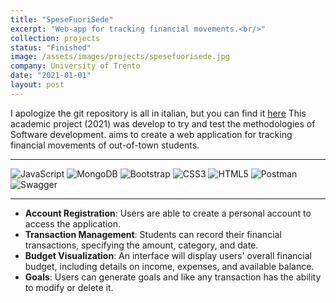 ```yaml
---
title: "SpeseFuoriSede"
excerpt: "Web-app for tracking financial movements.<br/>"
collection: projects
status: "Finished"
image: /assets/images/projects/spesefuorisede.jpg
company: University of Trento
date: "2021-01-01"
layout: post
---
```

I apologize the git repository is all in italian, but you can find it [here](https://github.com/DarioTortorici/SpeseFuoriSede)
This academic project (2021) was develop to try and test the methodologies of Software development. aims to create a web application for tracking financial movements of out-of-town students.

---

![JavaScript](https://img.shields.io/badge/javascript-%23323330.svg?style=flat&logo=javascript&logoColor=%23F7DF1E) ![MongoDB](https://img.shields.io/badge/MongoDB-%234ea94b.svg?style=flat&logo=mongodb&logoColor=white) ![Bootstrap](https://img.shields.io/badge/bootstrap-%238511FA.svg?style=flat&logo=bootstrap&logoColor=white) ![CSS3](https://img.shields.io/badge/css3-%231572B6.svg?style=flat&logo=css3&logoColor=white) ![HTML5](https://img.shields.io/badge/html5-%23E34F26.svg?style=flat&logo=html5&logoColor=white) ![Postman](https://img.shields.io/badge/Postman-FF6C37?style=flat&logo=postman&logoColor=white) ![Swagger](https://img.shields.io/badge/-Swagger-%23Clojure?style=flat&logo=swagger&logoColor=white)

---

- **Account Registration**: Users are able to create a personal account to access the application.
- **Transaction Management**: Students can record their financial transactions, specifying the amount, category, and date.
- **Budget Visualization**: An interface will display users' overall financial budget, including details on income, expenses, and available balance.
- **Goals**: Users can generate goals and like any transaction has the ability to modify or delete it.
